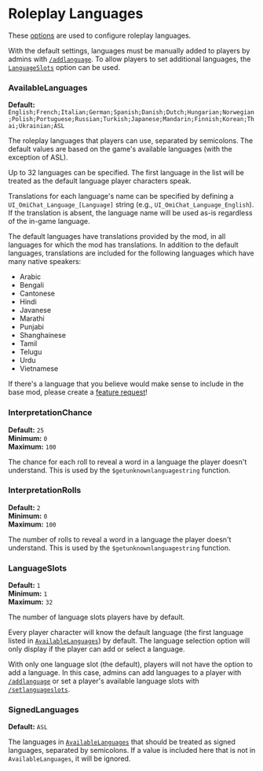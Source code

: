 # Roleplay Languages

These [options](./index.md) are used to configure roleplay languages.

With the default settings, languages must be manually added to players by admins with [`/addlanguage`](../user-guide/admins.md#commands).
To allow players to set additional languages, the [`LanguageSlots`](#languageslots) option can be used.

### AvailableLanguages
**Default:** `English;French;Italian;German;Spanish;Danish;Dutch;Hungarian;Norwegian;Polish;Portuguese;Russian;Turkish;Japanese;Mandarin;Finnish;Korean;Thai;Ukrainian;ASL`

The roleplay languages that players can use, separated by semicolons.
The default values are based on the game's available languages (with the exception of ASL).

Up to 32 languages can be specified.
The first language in the list will be treated as the default language player characters speak.

Translations for each language's name can be specified by defining a `UI_OmiChat_Language_[Language]` string (e.g., `UI_OmiChat_Language_English`).
If the translation is absent, the language name will be used as-is regardless of the in-game language.

The default languages have translations provided by the mod, in all languages for which the mod has translations.
In addition to the default languages, translations are included for the following languages which have many native speakers:

- Arabic
- Bengali
- Cantonese
- Hindi
- Javanese
- Marathi
- Punjabi
- Shanghainese
- Tamil
- Telugu
- Urdu
- Vietnamese

If there's a language that you believe would make sense to include in the base mod, please create a [feature request](https://github.com/omarkmu/pz-omichat/discussions/new?category=ideas)!

### InterpretationChance
**Default:** `25`  
**Minimum:** `0`  
**Maximum:** `100`

The chance for each roll to reveal a word in a language the player doesn't understand.
This is used by the `$getunknownlanguagestring` function.

### InterpretationRolls
**Default:** `2`  
**Minimum:** `0`  
**Maximum:** `100`

The number of rolls to reveal a word in a language the player doesn't understand.
This is used by the `$getunknownlanguagestring` function.

### LanguageSlots
**Default:** `1`  
**Minimum:** `1`  
**Maximum:** `32`

The number of language slots players have by default.

Every player character will know the default language (the first language listed in [`AvailableLanguages`](#availablelanguages)) by default.
The language selection option will only display if the player can add or select a language.

With only one language slot (the default), players will not have the option to add a language. In this case, admins can add languages to a player with [`/addlanguage`](../user-guide/admins.md#commands) or set a player's available language slots with [`/setlanguageslots`](../user-guide/admins.md#commands).

### SignedLanguages
**Default:** `ASL`

The languages in [`AvailableLanguages`](#availablelanguages) that should be treated as signed languages, separated by semicolons.
If a value is included here that is not in `AvailableLanguages`, it will be ignored.
